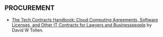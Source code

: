 <HTML>
   <BODY>
     <H2>PROCUREMENT</H2>
      <ul>
        <li><a href="https://www.amazon.fr/Tech-Contracts-Handbook-Agreements-Businesspeople/dp/1634251784">The Tech Contracts Handbook: Cloud Computing Agreements, Software Licenses, and Other IT Contracts for Lawyers and Businesspeople</a> by David W Tollen.</li>
     </ul>
  </BODY>
<HTML>



